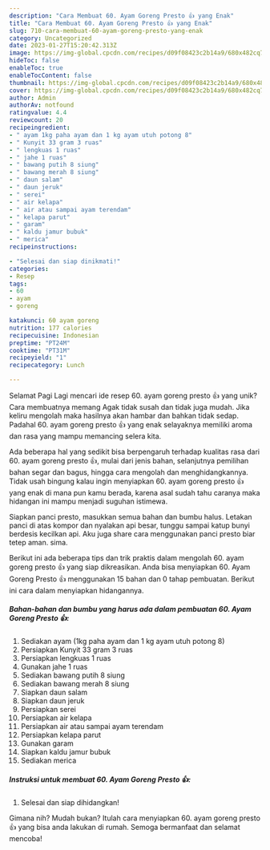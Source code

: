 ```yaml
---
description: "Cara Membuat 60. Ayam Goreng Presto 👍 yang Enak"
title: "Cara Membuat 60. Ayam Goreng Presto 👍 yang Enak"
slug: 710-cara-membuat-60-ayam-goreng-presto-yang-enak
category: Uncategorized
date: 2023-01-27T15:20:42.313Z
image: https://img-global.cpcdn.com/recipes/d09f08423c2b14a9/680x482cq70/60-ayam-goreng-presto-foto-resep-utama.jpg
hideToc: false
enableToc: true
enableTocContent: false
thumbnail: https://img-global.cpcdn.com/recipes/d09f08423c2b14a9/680x482cq70/60-ayam-goreng-presto-foto-resep-utama.jpg
cover: https://img-global.cpcdn.com/recipes/d09f08423c2b14a9/680x482cq70/60-ayam-goreng-presto-foto-resep-utama.jpg
author: Admin
authorAv: notfound
ratingvalue: 4.4
reviewcount: 20
recipeingredient:
- " ayam 1kg paha ayam dan 1 kg ayam utuh potong 8"
- " Kunyit 33 gram 3 ruas"
- " lengkuas 1 ruas"
- " jahe 1 ruas"
- " bawang putih 8 siung"
- " bawang merah 8 siung"
- " daun salam"
- " daun jeruk"
- " serei"
- " air kelapa"
- " air atau sampai ayam terendam"
- " kelapa parut"
- " garam"
- " kaldu jamur bubuk"
- " merica"
recipeinstructions:

- "Selesai dan siap dinikmati!"
categories:
- Resep
tags:
- 60
- ayam
- goreng

katakunci: 60 ayam goreng 
nutrition: 177 calories
recipecuisine: Indonesian
preptime: "PT24M"
cooktime: "PT31M"
recipeyield: "1"
recipecategory: Lunch

---
```



Selamat Pagi Lagi mencari ide resep 60. ayam goreng presto 👍 yang unik? Cara membuatnya memang Agak tidak susah dan tidak juga mudah. Jika keliru mengolah maka hasilnya akan hambar dan bahkan tidak sedap. Padahal 60. ayam goreng presto 👍 yang enak selayaknya memiliki aroma dan rasa yang mampu memancing selera kita.


Ada beberapa hal yang sedikit bisa berpengaruh terhadap kualitas rasa dari 60. ayam goreng presto 👍, mulai dari jenis bahan, selanjutnya pemilihan bahan segar dan bagus, hingga cara mengolah dan menghidangkannya. Tidak usah bingung kalau ingin menyiapkan 60. ayam goreng presto 👍 yang enak di mana pun kamu berada, karena asal sudah tahu caranya maka hidangan ini mampu menjadi suguhan istimewa.

Siapkan panci presto, masukkan semua bahan dan bumbu halus. Letakan panci di atas kompor dan nyalakan api besar, tunggu sampai katup bunyi berdesis kecilkan api. Aku juga share cara menggunakan panci presto biar tetep aman. sima.


Berikut ini ada beberapa tips dan trik praktis dalam mengolah 60. ayam goreng presto 👍 yang siap dikreasikan. Anda bisa menyiapkan 60. Ayam Goreng Presto 👍 menggunakan 15 bahan dan 0 tahap pembuatan. Berikut ini cara dalam menyiapkan hidangannya.

<!--inarticleads1-->

##### Bahan-bahan dan bumbu yang harus ada dalam pembuatan 60. Ayam Goreng Presto 👍:

1. Sediakan  ayam (1kg paha ayam dan 1 kg ayam utuh potong 8)
1. Persiapkan  Kunyit 33 gram 3 ruas
1. Persiapkan  lengkuas 1 ruas
1. Gunakan  jahe 1 ruas
1. Sediakan  bawang putih 8 siung
1. Sediakan  bawang merah 8 siung
1. Siapkan  daun salam
1. Siapkan  daun jeruk
1. Persiapkan  serei
1. Persiapkan  air kelapa
1. Persiapkan  air atau sampai ayam terendam
1. Persiapkan  kelapa parut
1. Gunakan  garam
1. Siapkan  kaldu jamur bubuk
1. Sediakan  merica




<!--inarticleads2-->

##### Instruksi untuk membuat 60. Ayam Goreng Presto 👍:


1. Selesai dan siap dihidangkan!



Gimana nih? Mudah bukan? Itulah cara menyiapkan 60. ayam goreng presto 👍 yang bisa anda lakukan di rumah. Semoga bermanfaat dan selamat mencoba!
